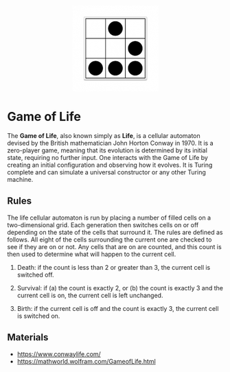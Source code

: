 <p align="center">
  <img src="public/glider.png" alt="Glider logo"/>
</p>

# Game of Life

The **Game of Life**, also known simply as **Life**, is a cellular automaton devised by the British mathematician John Horton Conway in 1970. It is a zero-player game, meaning that its evolution is determined by its initial state, requiring no further input. One interacts with the Game of Life by creating an initial configuration and observing how it evolves. It is Turing complete and can simulate a universal constructor or any other Turing machine.

## Rules

The life cellular automaton is run by placing a number of filled cells on a two-dimensional grid. Each generation then switches cells on or off depending on the state of the cells that surround it. The rules are defined as follows. All eight of the cells surrounding the current one are checked to see if they are on or not. Any cells that are on are counted, and this count is then used to determine what will happen to the current cell.

1. Death: if the count is less than 2 or greater than 3, the current cell is switched off.

2. Survival: if (a) the count is exactly 2, or (b) the count is exactly 3 and the current cell is on, the current cell is left unchanged.

3. Birth: if the current cell is off and the count is exactly 3, the current cell is switched on.

## Materials

- https://www.conwaylife.com/
- https://mathworld.wolfram.com/GameofLife.html
